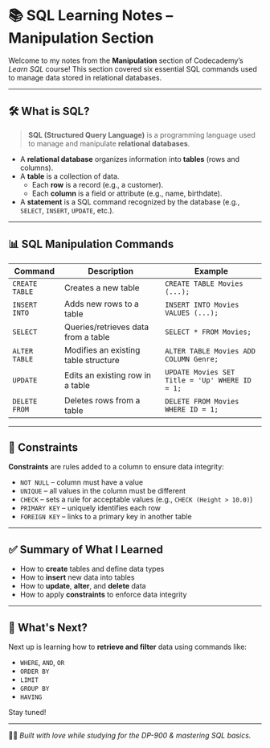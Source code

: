 # 📚 SQL Learning Notes – Manipulation Section

Welcome to my notes from the **Manipulation** section of Codecademy’s *Learn SQL* course! This section covered six essential SQL commands used to manage data stored in relational databases.

---

## 🛠️ What is SQL?

> **SQL (Structured Query Language)** is a programming language used to manage and manipulate **relational databases**.

- A **relational database** organizes information into **tables** (rows and columns).
- A **table** is a collection of data.
  - Each **row** is a record (e.g., a customer).
  - Each **column** is a field or attribute (e.g., name, birthdate).
- A **statement** is a SQL command recognized by the database (e.g., `SELECT`, `INSERT`, `UPDATE`, etc.).

---

## 📊 SQL Manipulation Commands

| Command          | Description                          | Example |
|------------------|--------------------------------------|---------|
| `CREATE TABLE`   | Creates a new table                  | `CREATE TABLE Movies (...);` |
| `INSERT INTO`    | Adds new rows to a table             | `INSERT INTO Movies VALUES (...);` |
| `SELECT`         | Queries/retrieves data from a table  | `SELECT * FROM Movies;` |
| `ALTER TABLE`    | Modifies an existing table structure | `ALTER TABLE Movies ADD COLUMN Genre;` |
| `UPDATE`         | Edits an existing row in a table     | `UPDATE Movies SET Title = 'Up' WHERE ID = 1;` |
| `DELETE FROM`    | Deletes rows from a table            | `DELETE FROM Movies WHERE ID = 1;` |

---

## 🔐 Constraints

**Constraints** are rules added to a column to ensure data integrity:

- `NOT NULL` – column must have a value  
- `UNIQUE` – all values in the column must be different  
- `CHECK` – sets a rule for acceptable values (e.g., `CHECK (Height > 10.0)`)  
- `PRIMARY KEY` – uniquely identifies each row  
- `FOREIGN KEY` – links to a primary key in another table

---

## ✅ Summary of What I Learned

- How to **create** tables and define data types
- How to **insert** new data into tables
- How to **update**, **alter**, and **delete** data
- How to apply **constraints** to enforce data integrity

---

## 🚀 What's Next?

Next up is learning how to **retrieve and filter** data using commands like:

- `WHERE`, `AND`, `OR`
- `ORDER BY`
- `LIMIT`
- `GROUP BY`
- `HAVING`

Stay tuned!

---

👩‍💻 *Built with love while studying for the DP-900 & mastering SQL basics.*

